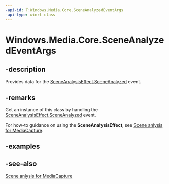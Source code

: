 ```yaml
---
-api-id: T:Windows.Media.Core.SceneAnalyzedEventArgs
-api-type: winrt class
---
```


<!-- Class syntax.
public class SceneAnalyzedEventArgs : Windows.Media.Core.ISceneAnalyzedEventArgs
-->

# Windows.Media.Core.SceneAnalyzedEventArgs

## -description
Provides data for the [SceneAnalysisEffect.SceneAnalyzed](sceneanalysiseffect_sceneanalyzed.md) event.

## -remarks
Get an instance of this class by handling the [SceneAnalysisEffect.SceneAnalyzed](sceneanalysiseffect_sceneanalyzed.md) event.

For how-to guidance on using the **SceneAnalysisEffect**, see [Scene anlysis for MediaCapture](https://msdn.microsoft.com/windows/uwp/audio-video-camera/scene-analysis-for-media-capture).

## -examples

## -see-also
[Scene anlysis for MediaCapture](https://msdn.microsoft.com/windows/uwp/audio-video-camera/scene-analysis-for-media-capture)